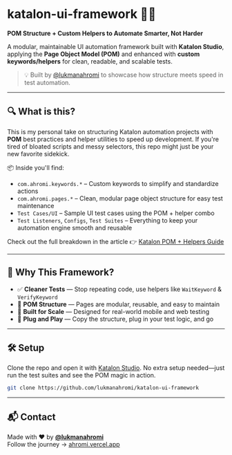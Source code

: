 # katalon-ui-framework 🧪💥  
**POM Structure + Custom Helpers to Automate Smarter, Not Harder**

A modular, maintainable UI automation framework built with **Katalon Studio**, applying the **Page Object Model (POM)** and enhanced with **custom keywords/helpers** for clean, readable, and scalable tests.

> 💡 Built by [@lukmanahromi](https://www.linkedin.com/in/lukmanahromi/) to showcase how structure meets speed in test automation.

---

## 🔍 What is this?

This is my personal take on structuring Katalon automation projects with **POM** best practices and helper utilities to speed up development. If you're tired of bloated scripts and messy selectors, this repo might just be your new favorite sidekick.

📦 Inside you'll find:

- `com.ahromi.keywords.*` – Custom keywords to simplify and standardize actions  
- `com.ahromi.pages.*` – Clean, modular page object structure for easy test maintenance  
- `Test Cases/UI` – Sample UI test cases using the POM + helper combo  
- `Test Listeners`, `Configs`, `Test Suites` – Everything to keep your automation engine smooth and reusable  

Check out the full breakdown in the article 👉 [Katalon POM + Helpers Guide](https://ahromi.vercel.app/katalon-pom-helpers)

---

## 🚀 Why This Framework?

- ✅ **Cleaner Tests** — Stop repeating code, use helpers like `WaitKeyword` & `VerifyKeyword`  
- 📄 **POM Structure** — Pages are modular, reusable, and easy to maintain  
- 🤖 **Built for Scale** — Designed for real-world mobile and web testing  
- 🧰 **Plug and Play** — Copy the structure, plug in your test logic, and go

---

## 🛠 Setup

Clone the repo and open it with [Katalon Studio](https://www.katalon.com/). No extra setup needed—just run the test suites and see the POM magic in action.

```bash
git clone https://github.com/lukmanahromi/katalon-ui-framework
```
---

## 📬 Contact

Made with ❤️ by **[@lukmanahromi](https://www.linkedin.com/in/lukmanahromi/)**  
Follow the journey → [ahromi.vercel.app](https://ahromi.vercel.app)
